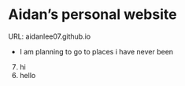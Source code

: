 # Aidan’s personal website
URL: aidanlee07.github.io
<!DOCTYPE html>
<html>
    <body>
      <!-- <p>Hello everyone,I am a new programmer and I am so exited for this!</p> -->
      <ul>
      <li>I am planning to go to places i have never been</li>
      </ul>
      <ol start="7" reversed>
     <li>hi</li>
     <li>hello</li>
      </ol>
    </body>

</html>
